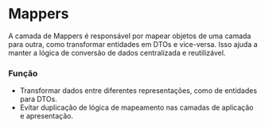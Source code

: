 # Mappers

A camada de Mappers é responsável por mapear objetos de uma camada para outra, como transformar entidades em DTOs e vice-versa.
Isso ajuda a manter a lógica de conversão de dados centralizada e reutilizável.

### Função
- Transformar dados entre diferentes representações, como de entidades para DTOs.
- Evitar duplicação de lógica de mapeamento nas camadas de aplicação e apresentação.
